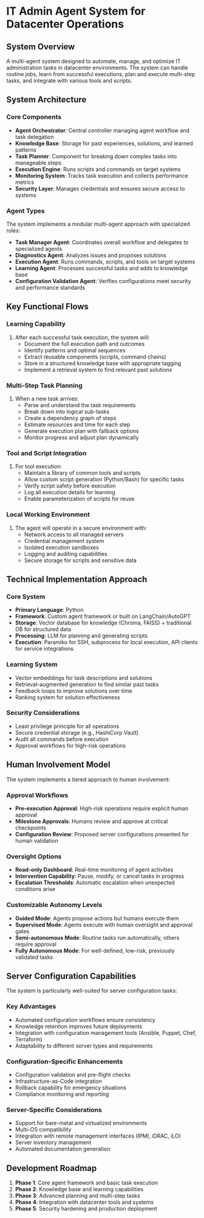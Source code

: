 # IT Admin Agent System for Datacenter Operations

## System Overview

A multi-agent system designed to automate, manage, and optimize IT administration tasks in datacenter environments. The system can handle routine jobs, learn from successful executions, plan and execute multi-step tasks, and integrate with various tools and scripts.

## System Architecture

### Core Components

- **Agent Orchestrator**: Central controller managing agent workflow and task delegation
- **Knowledge Base**: Storage for past experiences, solutions, and learned patterns
- **Task Planner**: Component for breaking down complex tasks into manageable steps
- **Execution Engine**: Runs scripts and commands on target systems
- **Monitoring System**: Tracks task execution and collects performance metrics
- **Security Layer**: Manages credentials and ensures secure access to systems

### Agent Types

The system implements a modular multi-agent approach with specialized roles:

- **Task Manager Agent**: Coordinates overall workflow and delegates to specialized agents
- **Diagnostics Agent**: Analyzes issues and proposes solutions
- **Execution Agent**: Runs commands, scripts, and tools on target systems
- **Learning Agent**: Processes successful tasks and adds to knowledge base
- **Configuration Validation Agent**: Verifies configurations meet security and performance standards

## Key Functional Flows

### Learning Capability

1. After each successful task execution, the system will:
   - Document the full execution path and outcomes
   - Identify patterns and optimal sequences
   - Extract reusable components (scripts, command chains)
   - Store in a structured knowledge base with appropriate tagging
   - Implement a retrieval system to find relevant past solutions

### Multi-Step Task Planning

1. When a new task arrives:
   - Parse and understand the task requirements
   - Break down into logical sub-tasks
   - Create a dependency graph of steps
   - Estimate resources and time for each step
   - Generate execution plan with fallback options
   - Monitor progress and adjust plan dynamically

### Tool and Script Integration

1. For tool execution:
   - Maintain a library of common tools and scripts
   - Allow custom script generation (Python/Bash) for specific tasks
   - Verify script safety before execution
   - Log all execution details for learning
   - Enable parameterization of scripts for reuse

### Local Working Environment

1. The agent will operate in a secure environment with:
   - Network access to all managed servers
   - Credential management system
   - Isolated execution sandboxes
   - Logging and auditing capabilities
   - Secure storage for scripts and sensitive data

## Technical Implementation Approach

### Core System

- **Primary Language**: Python
- **Framework**: Custom agent framework or built on LangChain/AutoGPT
- **Storage**: Vector database for knowledge (Chroma, FAISS) + traditional DB for structured data
- **Processing**: LLM for planning and generating scripts
- **Execution**: Paramiko for SSH, subprocess for local execution, API clients for service integrations

### Learning System

- Vector embeddings for task descriptions and solutions
- Retrieval-augmented generation to find similar past tasks
- Feedback loops to improve solutions over time
- Ranking system for solution effectiveness

### Security Considerations

- Least privilege principle for all operations
- Secure credential storage (e.g., HashiCorp Vault)
- Audit all commands before execution
- Approval workflows for high-risk operations

## Human Involvement Model

The system implements a tiered approach to human involvement:

### Approval Workflows

- **Pre-execution Approval**: High-risk operations require explicit human approval
- **Milestone Approvals**: Humans review and approve at critical checkpoints
- **Configuration Review**: Proposed server configurations presented for human validation

### Oversight Options

- **Read-only Dashboard**: Real-time monitoring of agent activities
- **Intervention Capability**: Pause, modify, or cancel tasks in progress
- **Escalation Thresholds**: Automatic escalation when unexpected conditions arise

### Customizable Autonomy Levels

- **Guided Mode**: Agents propose actions but humans execute them
- **Supervised Mode**: Agents execute with human oversight and approval gates
- **Semi-autonomous Mode**: Routine tasks run automatically, others require approval
- **Fully Autonomous Mode**: For well-defined, low-risk, previously validated tasks

## Server Configuration Capabilities

The system is particularly well-suited for server configuration tasks:

### Key Advantages

- Automated configuration workflows ensure consistency
- Knowledge retention improves future deployments
- Integration with configuration management tools (Ansible, Puppet, Chef, Terraform)
- Adaptability to different server types and requirements

### Configuration-Specific Enhancements

- Configuration validation and pre-flight checks
- Infrastructure-as-Code integration
- Rollback capability for emergency situations
- Compliance monitoring and reporting

### Server-Specific Considerations

- Support for bare-metal and virtualized environments
- Multi-OS compatibility
- Integration with remote management interfaces (IPMI, iDRAC, iLO)
- Server inventory management
- Automated documentation generation

## Development Roadmap

1. **Phase 1**: Core agent framework and basic task execution
2. **Phase 2**: Knowledge base and learning capabilities
3. **Phase 3**: Advanced planning and multi-step tasks
4. **Phase 4**: Integration with datacenter tools and systems
5. **Phase 5**: Security hardening and production deployment 